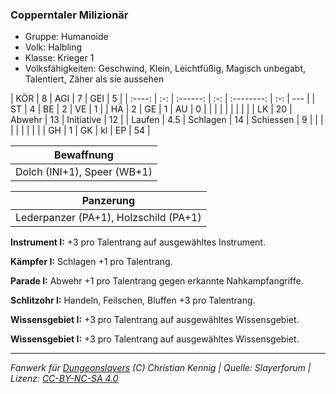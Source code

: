 ### Copperntaler Milizionär

- Gruppe: Humanoide
- Volk: Halbling
- Klasse: Krieger 1
- Volksfähigkeiten: Geschwind, Klein, Leichtfüßig, Magisch unbegabt, Talentiert, Zäher als sie aussehen

|  KÖR   |  8  |   AGI    |  7  |    GEI     |  5  |
| :----: | :-: | :------: | :-: | :--------: | :-: | --- |
|   ST   |  4  |    BE    |  2  |     VE     |  1  |
|   HÄ   |  2  |    GE    |  1  |     AU     |  0  |
|        |     |          |     |            |     |     |
|   LK   | 20  |  Abwehr  | 13  | Initiative | 12  |
| Laufen | 4.5 | Schlagen | 14  | Schiessen  |  9  |
|        |     |          |     |            |     |     |
|   GH   |  1  |    GK    | kl  |     EP     | 54  |

|         Bewaffnung          |
| :-------------------------: |
| Dolch (INI+1), Speer (WB+1) |

|               Panzerung               |
| :-----------------------------------: |
| Lederpanzer (PA+1), Holzschild (PA+1) |

**Instrument I:** +3 pro Talentrang auf ausgewähltes Instrument.

**Kämpfer I:** Schlagen +1 pro Talentrang.

**Parade I:** Abwehr +1 pro Talentrang gegen erkannte Nahkampfangriffe.

**Schlitzohr I:** Handeln, Feilschen, Bluffen +3 pro Talentrang.

**Wissensgebiet I:** +3 pro Talentrang auf ausgewähltes Wissensgebiet.

**Wissensgebiet I:** +3 pro Talentrang auf ausgewähltes Wissensgebiet.

---

_Fanwerk für [Dungeonslayers](https://www.dungeonslayers.net/) (C) Christian Kennig | Quelle: Slayerforum | Lizenz: [CC-BY-NC-SA 4.0](https://creativecommons.org/licenses/by-nc-sa/4.0/deed.de)_

